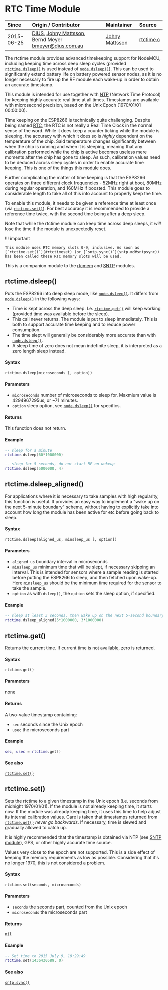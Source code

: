 # RTC Time Module
| Since  | Origin / Contributor  | Maintainer  | Source  |
| :----- | :-------------------- | :---------- | :------ |
| 2015-06-25 | [DiUS](https://github.com/DiUS), [Johny Mattsson](https://github.com/jmattsson), Bernd Meyer <bmeyer@dius.com.au> | [Johny Mattsson](https://github.com/jmattsson) | [rtctime.c](../../../app/modules/rtctime.c)|

The rtctime module provides advanced timekeeping support for NodeMCU, including keeping time across deep sleep cycles (provided [`rtctime.dsleep()`](#rtctimedsleep) is used instead of [`node.dsleep()`](node.md#nodedsleep)). This can be used to significantly extend battery life on battery powered sensor nodes, as it is no longer necessary to fire up the RF module each wake-up in order to obtain an accurate timestamp.

This module is intended for use together with [NTP](https://en.wikipedia.org/wiki/Network_Time_Protocol) (Network Time Protocol) for keeping highly accurate real time at all times. Timestamps are available with microsecond precision, based on the Unix Epoch (1970/01/01 00:00:00).

Time keeping on the ESP8266 is technically quite challenging. Despite being named [RTC](https://en.wikipedia.org/wiki/Real-time_clock), the RTC is not really a Real Time Clock in the normal sense of the word. While it does keep a counter ticking while the module is sleeping, the accuracy with which it does so is *highly* dependent on the temperature of the chip. Said temperature changes significantly between when the chip is running and when it is sleeping, meaning that any calibration performed while the chip is active becomes useless mere moments after the chip has gone to sleep. As such, calibration values need to be deduced across sleep cycles in order to enable accurate time keeping. This is one of the things this module does.

Further complicating the matter of time keeping is that the ESP8266 operates on three different clock frequencies - 52MHz right at boot, 80MHz during regular operation, and 160MHz if boosted. This module goes to considerable length to take all of this into account to properly keep the time.

To enable this module, it needs to be given a reference time at least once (via [`rtctime.set()`](#rtctimeset)). For best accuracy it is recommended to provide a reference time twice, with the second time being after a deep sleep.

Note that while the rtctime module can keep time across deep sleeps, it *will* lose the time if the module is unexpectedly reset.

!!! important

    This module uses RTC memory slots 0-9, inclusive. As soon as [`rtctime.set()`](#rtctimeset) (or [`sntp.sync()`](sntp.md#sntpsync)) has been called these RTC memory slots will be used.

This is a companion module to the [rtcmem](rtcmem.md) and [SNTP](sntp.md) modules.

## rtctime.dsleep()

Puts the ESP8266 into deep sleep mode, like [`node.dsleep()`](node.md#nodedsleep). It differs from [`node.dsleep()`](node.md#nodedsleep) in the following ways:
- Time is kept across the deep sleep. I.e. [`rtctime.get()`](#rtctimeget) will keep working (provided time was available before the sleep).
- This call never returns. The module is put to sleep immediately. This is both to support accurate time keeping and to reduce power consumption.
- The time slept will generally be considerably more accurate than with [`node.dsleep()`](node.md#nodedsleep).
- A sleep time of zero does not mean indefinite sleep, it is interpreted as a zero length sleep instead.

#### Syntax
`rtctime.dsleep(microseconds [, option])`

#### Parameters
- `microseconds` number of microseconds to sleep for. Maxmium value is 4294967295us, or ~71 minutes.
- `option` sleep option, see [`node.dsleep()`](node.md#nodedsleep) for specifics.

#### Returns
This function does not return.

#### Example
```lua
-- sleep for a minute
rtctime.dsleep(60*1000000)
```
```lua
-- sleep for 5 seconds, do not start RF on wakeup
rtctime.dsleep(5000000, 4)
```

## rtctime.dsleep_aligned()

For applications where it is necessary to take samples with high regularity, this function is useful. It provides an easy way to implement a "wake up on the next 5-minute boundary" scheme, without having to explicitly take into account how long the module has been active for etc before going back to sleep.

#### Syntax
`rtctime.dsleep(aligned_us, minsleep_us [, option])`

#### Parameters
- `aligned_us` boundary interval in microseconds
- `minsleep_us` minimum time that will be slept, if necessary skipping an interval. This is intended for sensors where a sample reading is started before putting the ESP8266 to sleep, and then fetched upon wake-up. Here `minsleep_us` should be the minimum time required for the sensor to take the sample.
- `option` as with `dsleep()`, the `option` sets the sleep option, if specified.

#### Example
```lua
-- sleep at least 3 seconds, then wake up on the next 5-second boundary
rtctime.dsleep_aligned(5*1000000, 3*1000000)
```

## rtctime.get()

Returns the current time. If current time is not available, zero is returned.

#### Syntax
`rtctime.get()`

#### Parameters
none

#### Returns
A two-value timestamp containing:

- `sec` seconds since the Unix epoch
- `usec` the microseconds part

#### Example
```lua
sec, usec = rtctime.get()
```
#### See also
[`rtctime.set()`](#rtctimeset)

## rtctime.set()

Sets the rtctime to a given timestamp in the Unix epoch (i.e. seconds from midnight 1970/01/01). If the module is not already keeping time, it starts now. If the module was already keeping time, it uses this time to help adjust its internal calibration values. Care is taken that timestamps returned from [`rtctime.get()`](#rtctimeget) *never go backwards*. If necessary, time is slewed and gradually allowed to catch up.

It is highly recommended that the timestamp is obtained via NTP (see [SNTP module](sntp.md)), GPS, or other highly accurate time source.

Values very close to the epoch are not supported. This is a side effect of keeping the memory requirements as low as possible. Considering that it's no longer 1970, this is not considered a problem.

#### Syntax
`rtctime.set(seconds, microseconds)`

#### Parameters
- `seconds` the seconds part, counted from the Unix epoch
- `microseconds` the microseconds part

#### Returns
`nil`

#### Example
```lua
-- Set time to 2015 July 9, 18:29:49
rtctime.set(1436430589, 0)
```
#### See also
[`sntp.sync()`](sntp.md#sntpsync)